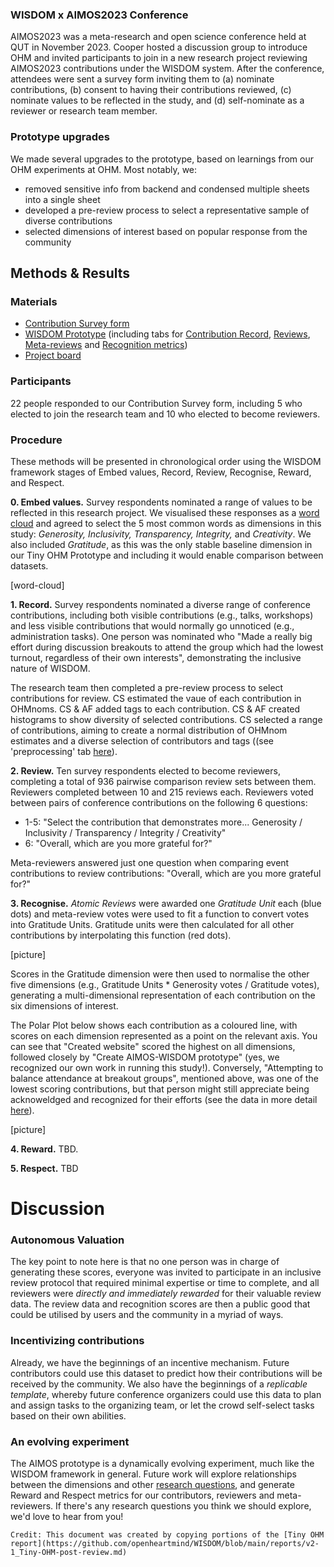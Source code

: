 ### WISDOM x AIMOS2023 Conference
AIMOS2023 was a meta-research and open science conference held at QUT in November 2023. Cooper hosted a discussion group to introduce OHM and invited participants to join in a new research project reviewing AIMOS2023 contributions under the WISDOM system. After the conference, attendees were sent a survey form inviting them to (a) nominate contributions, (b) consent to having their contributions reviewed, (c) nominate values to be reflected in the study, and (d) self-nominate as a reviewer or research team member.

### Prototype upgrades
We made several upgrades to the prototype, based on learnings from our OHM experiments at OHM. Most notably, we:
- removed sensitive info from backend and condensed multiple sheets into a single sheet
- developed a pre-review process to select a representative sample of diverse contributions
- selected dimensions of interest based on popular response from the community

## Methods & Results
### Materials
- [Contribution Survey form](https://forms.gle/nyAr8baUuQ23FdUK9)
- [WISDOM Prototype](https://docs.google.com/spreadsheets/d/1kQJM2kEVulzwXBQZuvR46wxaQY5_ohm0rbndIkdEkSE/edit?usp=sharing) (including tabs for [Contribution Record](https://docs.google.com/spreadsheets/d/1kQJM2kEVulzwXBQZuvR46wxaQY5_ohm0rbndIkdEkSE/edit?gid=1156578512#gid=1156578512), [Reviews](https://docs.google.com/spreadsheets/d/1kQJM2kEVulzwXBQZuvR46wxaQY5_ohm0rbndIkdEkSE/edit?gid=7517777#gid=7517777), [Meta-reviews](https://docs.google.com/spreadsheets/d/1kQJM2kEVulzwXBQZuvR46wxaQY5_ohm0rbndIkdEkSE/edit?gid=1777353795#gid=1777353795) and [Recognition metrics](https://docs.google.com/spreadsheets/d/1kQJM2kEVulzwXBQZuvR46wxaQY5_ohm0rbndIkdEkSE/edit?gid=1929743917#gid=1929743917))
- [Project board](https://github.com/orgs/openheartmind/projects/1)

### Participants
22 people responded to our Contribution Survey form, including 5 who elected to join the research team and 10 who elected to become reviewers.

### Procedure
These methods will be presented in chronological order using the WISDOM framework stages of Embed values, Record, Review, Recognise, Reward, and Respect.

**0. Embed values.** Survey respondents nominated a range of values to be reflected in this research project. We visualised these responses as a [word cloud](https://drive.google.com/open?id=10N0Z2mfRE1JZ8SjMG4CnT_U2Xju_b9VQ&usp=drive_fs) and agreed to select the 5 most common words as dimensions in this study: _Generosity, Inclusivity, Transparency, Integrity,_  and _Creativity_. We also included _Gratitude_, as this was the only stable baseline dimension in our Tiny OHM Prototype and including it would enable comparison between datasets.

[word-cloud]

**1. Record.** Survey respondents nominated a diverse range of conference contributions, including both visible contributions (e.g., talks, workshops) and less visible contributions that would normally go unnoticed (e.g., administration tasks). One person was nominated who "Made a really big effort during discussion breakouts to attend the group which had the lowest turnout, regardless of their own interests", demonstrating the inclusive nature of WISDOM. 

The research team then completed a pre-review process to select contributions for review. CS estimated the vaue of each contribution in OHMnoms. CS & AF added tags to each contribution. CS & AF created histograms to show diversity of selected contributions. CS selected a range of contributions, aiming to create a normal distribution of OHMnom estimates and a diverse selection of contributors and tags ((see 'preprocessing' tab [here](https://docs.google.com/spreadsheets/d/1kQJM2kEVulzwXBQZuvR46wxaQY5_ohm0rbndIkdEkSE/edit?usp=sharing)). 
 

**2. Review.** Ten survey respondents elected to become reviewers, completing a total of 936 pairwise comparison review sets between them. Reviewers completed between 10 and 215 reviews each. Reviewers voted between pairs of conference contributions on the following 6 questions:
- 1-5: "Select the contribution that demonstrates more... Generosity / Inclusivity / Transparency /	Integrity /	Creativity"
- 6: "Overall, which are you more grateful for?"

Meta-reviewers answered just one question when comparing event contributions to review contributions: "Overall, which are you more grateful for?"

**3. Recognise.** _Atomic Reviews_ were awarded one _Gratitude Unit_ each (blue dots) and meta-review votes were used to fit a function to convert votes into Gratitude Units. Gratitude units were then calculated for all other contributions by interpolating this function (red dots). 

[picture]

Scores in the Gratitude dimension were then used to normalise the other five dimensions (e.g., Gratitude Units * Generosity votes / Gratitude votes), generating a multi-dimensional representation of each contribution on the six dimensions of interest.

The Polar Plot below shows each contribution as a coloured line, with scores on each dimension represented as a point on the relevant axis. You can see that "Created website" scored the highest on all dimensions, followed closely by "Create AIMOS-WISDOM prototype" (yes, we recognized our own work in running this study!). Conversely, "Attempting to balance attendance at breakout groups", mentioned above, was one of the lowest scoring contributions, but that person might still appreciate being acknoweldged and recognized for their efforts (see the data in more detail [here](https://docs.google.com/spreadsheets/d/1kQJM2kEVulzwXBQZuvR46wxaQY5_ohm0rbndIkdEkSE/edit?gid=1929743917#gid=1929743917)).

[picture]

**4. Reward.** TBD.

**5. Respect.** TBD


# Discussion

### Autonomous Valuation
The key point to note here is that no one person was in charge of generating these scores, everyone was invited to participate in an inclusive review protocol that required minimal expertise or time to complete, and all reviewers were _directly and immediately rewarded_ for their valuable review data. The review data and recognition scores are then a public good that could be utilised by users and the community in a myriad of ways.

### Incentivizing contributions
Already, we have the beginnings of an incentive mechanism. Future contributors could use this dataset to predict how their contributions will be received by the community. We also have the beginnings of a <i>replicable template</i>, whereby future conference organizers could use this data to plan and assign tasks to the organizing team, or let the crowd self-select tasks based on their own abilities.  

### An evolving experiment
The AIMOS prototype is a dynamically evolving experiment, much like the WISDOM framework in general. Future work will explore relationships between the dimensions and other [research questions](https://docs.google.com/spreadsheets/d/1kQJM2kEVulzwXBQZuvR46wxaQY5_ohm0rbndIkdEkSE/edit?gid=1589203329#gid=1589203329), and generate Reward and Respect metrics for our contributors, reviewers and meta-reviewers. If there's any research questions you think we should explore, we'd love to hear from you! 


~~~
Credit: This document was created by copying portions of the [Tiny OHM report](https://github.com/openheartmind/WISDOM/blob/main/reports/v2-1_Tiny-OHM-post-review.md)

